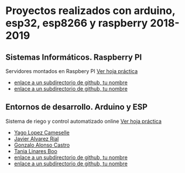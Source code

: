 # Proyectos realizados con arduino, esp32, esp8266 y raspberry 2018-2019

## Sistemas Informáticos. Raspberry PI
Servidores montados en Raspbery PI [Ver hoja práctica](https://docs.google.com/presentation/d/1SLa452j-mQ8wyZaIyg5jDmb8VSSN3wDr2zAyWz1mZtg/edit?usp=sharing)

- [enlace a un subdirectorio de github, tu nombre](http://www.abc.net)
- [enlace a un subdirectorio de github, tu nombre](http://www.abc.net)


## Entornos de desarrollo. Arduino y ESP
Sistema de riego y control automatizado online [Ver hoja práctica](https://docs.google.com/document/d/1SC7DdUTaHDxf4X1nIJmg03g4w0MTwMiJViOqJMkAnUk/edit?usp=sharing)

- [Yago Lopez Cameselle](https://github.com/Yagatus/PruebasArduino)
- [Javier Alvarez Rial](https://github.com//)
- [Gonzalo Alonso Castro](https://github.com/gonAlonso/PracticasArduinoCEBEM2019)
- [Tania Linares Boo](https://github.com/tanialeee/EjerciciosArduino)
- [enlace a un subdirectorio de github, tu nombre](http://www.abc.net)
- [enlace a un subdirectorio de github, tu nombre](http://www.abc.net)


